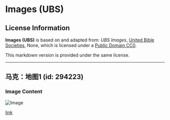 # Images (UBS)

## License Information

**Images (UBS)** is based on and adapted from: _UBS Images_, [United Bible Societies](https://unitedbiblesocieties.org/), None, which is licensed under a [Public Domain CC0](https://creativecommons.org/public-domain/cc0/).

This markdown version is provided under the same license.



--------------------------------

## 马克：地图1 (id: 294223)

### Image Content

![Image](https://cdn.aquifer.bible/aquifer-content/resources/Media/Map_Mark_6_1.jpg)

[link](https://cdn.aquifer.bible/aquifer-content/resources/Media/Map_Mark_6_1.jpg)


